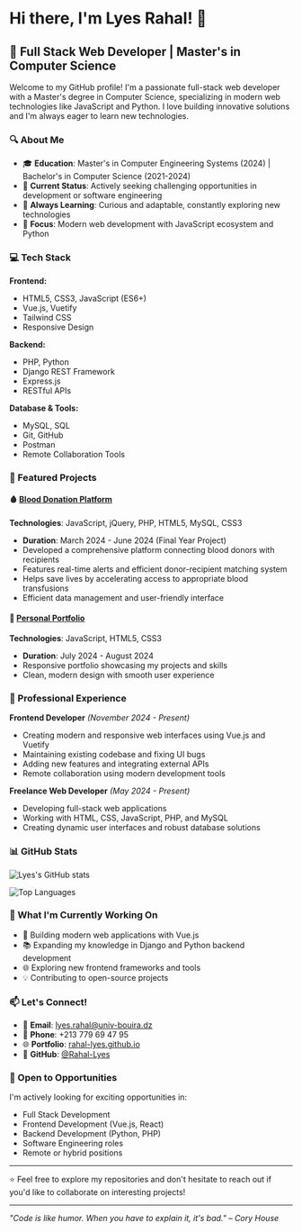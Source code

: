 # Hi there, I'm Lyes Rahal! 👋

## 🚀 Full Stack Web Developer | Master's in Computer Science

Welcome to my GitHub profile! I'm a passionate full-stack web developer with a Master's degree in Computer Science, specializing in modern web technologies like JavaScript and Python. I love building innovative solutions and I'm always eager to learn new technologies.

### 🔍 About Me

- 🎓 **Education**: Master's in Computer Engineering Systems (2024) | Bachelor's in Computer Science (2021-2024)
- 💼 **Current Status**: Actively seeking challenging opportunities in development or software engineering
- 🌱 **Always Learning**: Curious and adaptable, constantly exploring new technologies
- 🎯 **Focus**: Modern web development with JavaScript ecosystem and Python

### 💻 Tech Stack

**Frontend:**
- HTML5, CSS3, JavaScript (ES6+)
- Vue.js, Vuetify
- Tailwind CSS
- Responsive Design

**Backend:**
- PHP, Python
- Django REST Framework
- Express.js
- RESTful APIs

**Database & Tools:**
- MySQL, SQL
- Git, GitHub
- Postman
- Remote Collaboration Tools

### 🌟 Featured Projects

#### 🩸 [Blood Donation Platform](http://bloodshare.free.nf/)
**Technologies**: JavaScript, jQuery, PHP, HTML5, MySQL, CSS3
- **Duration**: March 2024 - June 2024 (Final Year Project)
- Developed a comprehensive platform connecting blood donors with recipients
- Features real-time alerts and efficient donor-recipient matching system
- Helps save lives by accelerating access to appropriate blood transfusions
- Efficient data management and user-friendly interface

#### 🎨 [Personal Portfolio](https://rahal-lyes.github.io/Rahal-Lyes/)
**Technologies**: JavaScript, HTML5, CSS3
- **Duration**: July 2024 - August 2024
- Responsive portfolio showcasing my projects and skills
- Clean, modern design with smooth user experience

### 💼 Professional Experience

**Frontend Developer** *(November 2024 - Present)*
- Creating modern and responsive web interfaces using Vue.js and Vuetify
- Maintaining existing codebase and fixing UI bugs
- Adding new features and integrating external APIs
- Remote collaboration using modern development tools

**Freelance Web Developer** *(May 2024 - Present)*
- Developing full-stack web applications
- Working with HTML, CSS, JavaScript, PHP, and MySQL
- Creating dynamic user interfaces and robust database solutions

### 📊 GitHub Stats

![Lyes's GitHub stats](https://github-readme-stats.vercel.app/api?username=Rahal-Lyes&show_icons=true&theme=radical)

![Top Languages](https://github-readme-stats.vercel.app/api/top-langs/?username=Rahal-Lyes&layout=compact&theme=radical)

### 🎯 What I'm Currently Working On

- 🔨 Building modern web applications with Vue.js
- 📚 Expanding my knowledge in Django and Python backend development
- 🌐 Exploring new frontend frameworks and tools
- 💡 Contributing to open-source projects

### 📫 Let's Connect!

- 📧 **Email**: lyes.rahal@univ-bouira.dz
- 📱 **Phone**: +213 779 69 47 95
- 🌐 **Portfolio**: [rahal-lyes.github.io](https://rahal-lyes.github.io/Rahal-Lyes/)
- 💼 **GitHub**: [@Rahal-Lyes](https://github.com/Rahal-Lyes)

### 🚀 Open to Opportunities

I'm actively looking for exciting opportunities in:
- Full Stack Development
- Frontend Development (Vue.js, React)
- Backend Development (Python, PHP)
- Software Engineering roles
- Remote or hybrid positions

---

⭐ Feel free to explore my repositories and don't hesitate to reach out if you'd like to collaborate on interesting projects!

---

*"Code is like humor. When you have to explain it, it's bad." – Cory House*

